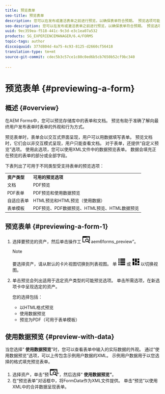 ```yaml
---
title: 预览表单
seo-title: 预览表单
description: 您可以在发布或激活表单之前进行预览，以确保表单符合预期。 预览选项可能因支持的表单类型而异。
seo-description: 您可以在发布或激活表单之前进行预览，以确保表单符合预期。 预览选项可能因支持的表单类型而异。
uuid: 9ec359ea-f518-441c-9c3d-e3c1ea07a532
products: SG_EXPERIENCEMANAGER/6.4/FORMS
topic-tags: author
discoiquuid: 377d804d-4a75-4c93-8125-d2660cf56418
translation-type: tm+mt
source-git-commit: cdec5b3c57ce1c80c0ed6b5cb7650b52cf9bc340

---
```



# 预览表单 {#previewing-a-form}

## 概述 {#overview}

在AEM Forms中，您可以预览存储库中的表单和文档。 预览有助于准确了解向最终用户发布表单时表单的外观和行为方式。

预览表单时，表单会以交互式界面呈现，用户可以用数据填写表单。 预览文档时，它们会以非交互模式呈现，用户只能查看文档。 对于表单，还提供“自定义预览”选项。 使用此选项，您可以使用XML文件中的数据预览表单。 数据会填充正在预览的表单的部分或全部字段。

下表列出了可用于不同类型受支持表单的预览选项：

<table> 
 <tbody>
  <tr>
   <td><strong>资产类型</strong><br /> </td> 
   <td><strong>可用的预览选项</strong><br /> </td> 
  </tr>
  <tr>
   <td>文档</td> 
   <td>PDF预览</td> 
  </tr>
  <tr>
   <td>PDF表单</td> 
   <td>PDF预览和使用数据预览<br /> </td> 
  </tr>
  <tr>
   <td>自适应表单</td> 
   <td>HTML预览和HTML预览（使用数据）</td> 
  </tr>
  <tr>
   <td>表单模板</td> 
   <td>PDF预览、PDF数据预览、HTML预览、HTML数据预览<br /> </td> 
  </tr>
 </tbody>
</table>

## 预览表单 {#previewing-a-form-1}

1. 选择要预览的资产，然后单击操作工 ![具栏中的“预览](assets/aem6forms_preview.png) aem6forms_preview”。

   >[!NOTE]
   >
   >要选择资产，请从默认的卡片视图切换到列表视图。 单 ![击aem6forms_viewlist](assets/aem6forms_viewlist.png) 或 ![aem6forms_viewcard](assets/aem6forms_viewcard.png) 以切换视图。

1. 单击预览会列出适用于选定资产类型的可能预览选项。 单击所需选项，在新选项卡中呈现选定的资产。

   您的选择包括：

   * 以HTML格式预览
   * 使用数据预览
   * 预览为PDF（可用于表单模板）

## 使用数据预览 {#preview-with-data}

当您选择“ **使用数据预览**”时，您可以查看表单中输入的实际数据的外观。 通过“使用数据预览”选项，可以上传包含示例用户数据的XML。 示例用户数据用于以您选择的格式填充预览表单。

1. 选择资产，单击“预 ![览aem6forms_preview](assets/aem6forms_preview.png)”，然后选择“ **使用数据预览”**。
1. 在“预览表单”对话框中，将FormData作为XML文件提供。 单击“预览”以使用XML中的合并数据呈现表单。

